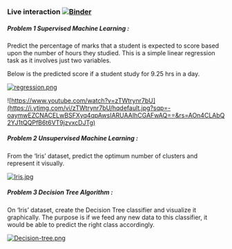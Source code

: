 ### Live interaction [![Binder](https://notebooks.gesis.org/binder/badge_logo.svg)](https://notebooks.gesis.org/binder/v2/gh/Grv-Singh/spark-foundation/master)

##### Problem 1 Supervised Machine Learning :

Predict the percentage of marks that a student is expected to score based upon the
number of hours they studied. This is a simple linear
regression task as it involves just two variables.

Below is the predicted score if a student study for 9.25 hrs in a
day.

[![regression.png](https://i.postimg.cc/Wzv6WF2j/regression.png)](https://postimg.cc/ZBwd0qBD)

![https://www.youtube.com/watch?v=zTWtrynr7bU](https://i.ytimg.com/vi/zTWtrynr7bU/hqdefault.jpg?sqp=-oaymwEZCNACELwBSFXyq4qpAwsIARUAAIhCGAFwAQ==&rs=AOn4CLAbQ2YJ1tQQPfB6t6VT9jzvxcDJTg)

##### Problem 2 Unsupervised Machine Learning :

From the ‘Iris’ dataset, predict the optimum number of
clusters and represent it visually.

[![Iris.jpg](https://i.postimg.cc/kX8PRLHb/Iris.jpg)](https://postimg.cc/zVJc928z)

##### Problem 3 Decision Tree Algorithm :

On ‘Iris’ dataset, create the Decision Tree classifier and
visualize it graphically. The purpose is if we feed any new data to this
classifier, it would be able to predict the right class accordingly.

[![Decision-tree.png](https://i.postimg.cc/qMrjQYRn/Decision-tree.png)](https://postimg.cc/CdvGxcbL)
